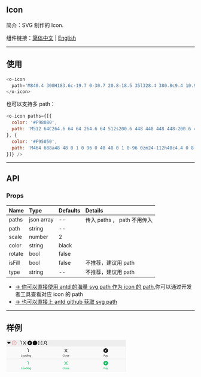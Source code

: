 ## Icon 

简介：SVG 制作的 Icon.

组件链接：[简体中文](https://tencent.github.io/omi/packages/omiu/examples/build/zh-cn.html#/icon?index=1&subIndex=1 "官网链接") | [English](https://tencent.github.io/omi/packages/omiu/examples/build/index.html#/icon?index=1&subIndex=1 "官网链接")

---

## 使用

```js
<o-icon 
  path='M840.4 300H183.6c-19.7 0-30.7 20.8-18.5 35l328.4 380.8c9.4 10.9 27.5 10.9 37 0L858.9 335c12.2-14.2 1.2-35-18.5-35z'>
</o-icon>
```

也可以支持多 path：

```js
<o-icon paths={[{
  color: '#F98080',
  path: 'M512 64C264.6 64 64 264.6 64 512s200.6 448 448 448 448-200.6 448-448S759.4 64 512 64zm0 820c-205.4 0-372-166.6-372-372s166.6-372 372-372 372 166.6 372 372-166.6 372-372 372z'
}, {
  color: '#F95050',
  path: 'M464 688a48 48 0 1 0 96 0 48 48 0 1 0-96 0zm24-112h48c4.4 0 8-3.6 8-8V296c0-4.4-3.6-8-8-8h-48c-4.4 0-8 3.6-8 8v272c0 4.4 3.6 8 8 8z'
}]} />
```

---

## API

### Props

|  **Name**  | **Type**        | **Defaults**  | **Details**  |
| :------------- |:-------------|:-----|:-------------|
| paths  | json array |--  | 传入 paths ， path 不用传入  |
| path  | string|--  ||
| scale | number   |   2 | |
| color | string| black ||
| rotate | bool| false ||
| isFill | bool| false |不推荐，建议用 path|
| type  | string| -- | 不推荐，建议用 path |

* [→ 你可以直接使用 antd 的海量 svg path 作为 icon 的 path](https://ant.design/components/icon-cn/),你可以通过开发者工具查看对应 icon 的 path
* [→ 也可以直接上 antd github 获取 svg path](https://github.com/ant-design/ant-design-icons/tree/master/packages/icons/svg)

---

## 样例

![icon](https://raw.githubusercontent.com/ZainChen/omi-vscode/master/assets/omiu/icon1.png "icon1")
